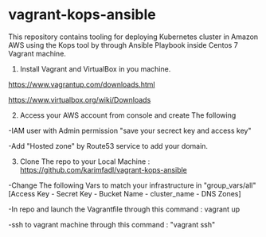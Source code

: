 # vagrant-kops-ansible

This repository contains tooling for deploying Kubernetes cluster in Amazon AWS using the Kops tool by through Ansible Playbook inside Centos 7 Vagrant machine.


1. Install Vagrant and VirtualBox in you machine.

https://www.vagrantup.com/downloads.html

https://www.virtualbox.org/wiki/Downloads


2. Access your AWS account from console and create The following 

-IAM user with Admin permission "save your secrect key and access key"

-Add "Hosted zone" by Route53 service to add your domain.



3. Clone The repo to  your Local Machine : https://github.com/karimfadl/vagrant-kops-ansible 

-Change The following  Vars to match your infrastructure in "group_vars/all" [Access Key - Secret Key - Bucket Name - cluster_name - DNS Zones]

-In repo and launch the Vagrantfile through this command : vagrant up

-ssh to vagrant machine through this command : "vagrant ssh"
